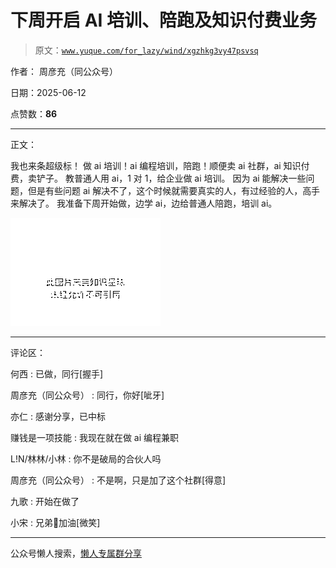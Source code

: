 # 下周开启 AI 培训、陪跑及知识付费业务

> 原文：[`www.yuque.com/for_lazy/wind/xgzhkg3vy47psvsq`](https://www.yuque.com/for_lazy/wind/xgzhkg3vy47psvsq)

作者： 周彦充（同公众号）

日期：2025-06-12

点赞数：**86**

* * *

正文：

我也来条超级标！ 做 ai 培训！ai 编程培训，陪跑！顺便卖 ai 社群，ai 知识付费，卖铲子。 教普通人用 ai，1 对 1，给企业做 ai 培训。
因为 ai 能解决一些问题，但是有些问题 ai 解决不了，这个时候就需要真实的人，有过经验的人，高手来解决了。
我准备下周开始做，边学 ai，边给普通人陪跑，培训 ai。

![](img/6efd1a55b52c6f4d51afa60b75f5083e.png "None")

* * *

评论区：

何西 : 已做，同行[握手]

周彦充（同公众号） : 同行，你好[呲牙]

亦仁 : 感谢分享，已中标

赚钱是一项技能 : 我现在就在做 ai 编程兼职

L!N/林林/小林 : 你不是破局的合伙人吗

周彦充（同公众号） : 不是啊，只是加了这个社群[得意]

九歌 : 开始在做了

小宋 : 兄弟👬加油[微笑]

* * *

公众号懒人搜索，[懒人专属群分享](https://lazybook.fun/#/blog/group)
